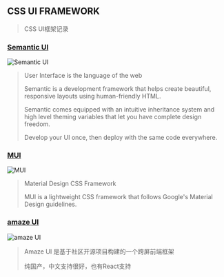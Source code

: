## CSS UI FRAMEWORK

> CSS UI框架记录

### [Semantic UI](http://semantic-ui.com/)

![Semantic UI](https://camo.githubusercontent.com/fd37a36efc5d224a678609ae94405139399e0fd3/687474703a2f2f7777772e73656d616e7469632d75692e636f6d2f696d616765732f6c6f676f2e706e67)

> User Interface is the language of the web
> 
> Semantic is a development framework that helps create beautiful, responsive layouts using human-friendly HTML.
> 
> Semantic comes equipped with an intuitive inheritance system and high level theming variables that let you have complete design freedom.
> 
> Develop your UI once, then deploy with the same code everywhere.

### [MUI](https://www.muicss.com/)

![MUI](https://camo.githubusercontent.com/4416fb15c39b3d51468fbadce39aa04fafb96032/68747470733a2f2f7777772e6d75696373732e636f6d2f7374617469632f66617669636f6e732f69636f6e2d313932783139322e706e67)

> Material Design CSS Framework
> 
> MUI is a lightweight CSS framework that follows Google's Material Design guidelines.

### [amaze UI](http://amazeui.org/)

![amaze UI](https://raw.githubusercontent.com/allmobilize/amazeui/master/vendor/amazeui/amazeui-b.png)

> Amaze UI 是基于社区开源项目构建的一个跨屏前端框架
> 
> 纯国产，中文支持很好，也有React支持
